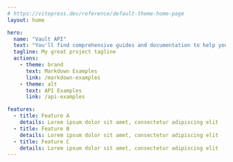 ```yaml
---
# https://vitepress.dev/reference/default-theme-home-page
layout: home

hero:
  name: "Vault API"
  text: "You'll find comprehensive guides and documentation to help you start working with Vault as quickly as possible, as well as support if you get stuck"
  tagline: My great project tagline
  actions:
    - theme: brand
      text: Markdown Examples
      link: /markdown-examples
    - theme: alt
      text: API Examples
      link: /api-examples

features:
  - title: Feature A
    details: Lorem ipsum dolor sit amet, consectetur adipiscing elit
  - title: Feature B
    details: Lorem ipsum dolor sit amet, consectetur adipiscing elit
  - title: Feature C
    details: Lorem ipsum dolor sit amet, consectetur adipiscing elit
---
```


